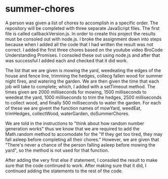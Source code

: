 # summer-chores

A person was given a list of chores to accomplish in a specific order. The repository will be completed with three separate JavaScript files. The first file is called callbackVersion.js. In order to create this project the results must be consoled out with node.js. I broke the assignment down into steps because when I added all the code that I had written the result was not correct. I added the first three chores based on the youtube video BroCode Understanding Promises. I consoled these out using node.js and after that was successful I added each and checked that it did work. 

The list that we are given is mowing the yard, weedeating the edges of the house and fence line, trimming the hedges, collecg fallen wood for summer night fires, and watering the garden. We are then given the time that each job will take to complete; which, I added with a setTimeout method. The times given are 2000 milliseconds for mowing, 1500 milliseconds to weedeat the yard, 1000 milliseconds to trim the hedges, 2500 milliseconds to collect wood, and finally 500 milliseconds to water the garden. For each of these we are givent the function names of mowYard, weedEat, trimHedges, collectWood, waterGarden, doSummerChores. 

We are told in the instructions to "think about how random number generation works" thus we know that we are required to add the Math.random method to accomodate for the "If they get too tired, they may fall asleep before completing all their chores." However, we are given that "There's never a chance of the person falling asleep before mowing the yard", so the method is not used for that function. 

After adding the very first else if statement, I consoled the result to make sure that the code continued to work. After making sure that it did, I continued adding the statements to the rest of the code.


